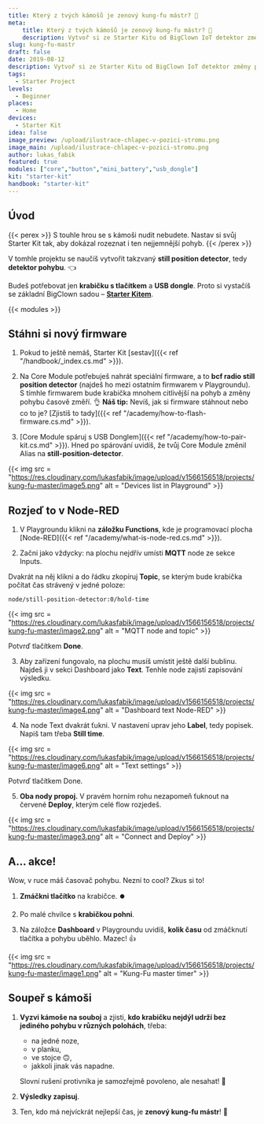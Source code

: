 ```yaml
---
title: Který z tvých kámošů je zenový kung-fu mástr? 🐉
meta:
    title: Který z tvých kámošů je zenový kung-fu mástr? 🐉
    description: Vytvoř si ze Starter Kitu od BigClown IoT detektor změny pohybu s tímhle jednoduchým návodem. A nezapomeň ho s kámoši otestovat v cool hře.
slug: kung-fu-mastr
draft: false
date: 2019-08-12
description: Vytvoř si ze Starter Kitu od BigClown IoT detektor změny pohybu s tímhle jednoduchým návodem. A nezapomeň ho s kámoši otestovat v cool hře.
tags:
  - Starter Project
levels:
  - Beginner
places:
  - Home
devices:
  - Starter Kit
idea: false
image_preview: /upload/ilustrace-chlapec-v-pozici-stromu.png
image_main: /upload/ilustrace-chlapec-v-pozici-stromu.png
author: lukas_fabik
featured: true
modules: ["core","button","mini_battery","usb_dongle"]
kit: "starter-kit"
handbook: "starter-kit"
---
```


## Úvod

{{< perex >}}
S touhle hrou se s kámoši nudit nebudete. Nastav si svůj Starter Kit tak, aby dokázal rozeznat i ten nejjemnější pohyb.
{{< /perex >}}

V tomhle projektu se naučíš vytvořit takzvaný **still position detector**, tedy **detektor pohybu**. 👈

Budeš potřebovat jen **krabičku s tlačítkem** a **USB dongle**. Proto si vystačíš se základní BigClown sadou – [**Starter Kitem**](https://shop.bigclown.com/starter-kit/).

{{< modules >}}

## Stáhni si nový firmware

1. Pokud to ještě nemáš, Starter Kit [sestav]({{< ref "/handbook/_index.cs.md" >}}).

2. Na Core Module potřebuješ nahrát speciální firmware, a to **bcf radio still position detector** (najdeš ho mezi ostatním firmwarem v Playgroundu). S tímhle firmwarem bude krabička mnohem citlivější na pohyb a změny pohybu časově změří. 👌
**Náš tip:** Nevíš, jak si firmware stáhnout nebo co to je? [Zjistíš to tady]({{< ref "/academy/how-to-flash-firmware.cs.md" >}}).

3. [Core Module spáruj s USB Donglem]({{< ref "/academy/how-to-pair-kit.cs.md" >}}). Hned po spárování uvidíš, že tvůj Core Module změnil Alias na **still-position-detector**.

{{< img src = "https://res.cloudinary.com/lukasfabik/image/upload/v1566156518/projects/kung-fu-master/image5.png" alt = "Devices list in Playground" >}}

## Rozjeď to v Node-RED

1. V Playgroundu klikni na **záložku Functions**, kde je programovací plocha [Node-RED]({{< ref "/academy/what-is-node-red.cs.md" >}}).

2. Začni jako vždycky: na plochu nejdřív umísti **MQTT** node ze sekce Inputs.

Dvakrát na něj klikni a do řádku zkopíruj **Topic**, se kterým bude krabička počítat čas strávený v jedné poloze:

```
node/still-position-detector:0/hold-time
```

{{< img src = "https://res.cloudinary.com/lukasfabik/image/upload/v1566156518/projects/kung-fu-master/image2.png" alt = "MQTT node and topic" >}}

Potvrď tlačítkem **Done**.

3. Aby zařízení fungovalo, na plochu musíš umístit ještě další bublinu. Najdeš ji v sekci Dashboard jako **Text**. Tenhle node zajistí zapisování výsledku.

{{< img src = "https://res.cloudinary.com/lukasfabik/image/upload/v1566156518/projects/kung-fu-master/image4.png" alt = "Dashboard text Node-RED" >}}

4. Na node Text dvakrát ťukni. V nastavení uprav jeho **Label**, tedy popisek. Napiš tam třeba **Still time**.

{{< img src = "https://res.cloudinary.com/lukasfabik/image/upload/v1566156518/projects/kung-fu-master/image6.png" alt = "Text settings" >}}

Potvrď tlačítkem Done.

5. **Oba nody propoj.** V pravém horním rohu nezapomeň ťuknout na červené **Deploy**, kterým celé flow rozjedeš.

{{< img src = "https://res.cloudinary.com/lukasfabik/image/upload/v1566156518/projects/kung-fu-master/image3.png" alt = "Connect and Deploy" >}}

## A… akce!

Wow, v ruce máš časovač pohybu. Nezní to cool? Zkus si to!

1. **Zmáčkni tlačítko** na krabičce. ⏺️

2. Po malé chvilce s **krabičkou pohni**.

3. Na záložce **Dashboard** v Playgroundu uvidíš, **kolik času** od zmáčknutí tlačítka a pohybu uběhlo. Mazec! 👍

{{< img src = "https://res.cloudinary.com/lukasfabik/image/upload/v1566156518/projects/kung-fu-master/image1.png" alt = "Kung-Fu master timer" >}}

## Soupeř s kámoši

1. **Vyzvi kámoše na souboj** a zjisti, **kdo krabičku nejdýl udrží bez jediného pohybu v různých polohách**, třeba:
    - na jedné noze,
    - v planku,
    - ve stojce 🙃,
    - jakkoli jinak vás napadne.

    Slovní rušení protivníka je samozřejmě povoleno, ale nesahat! 🤡

2. **Výsledky zapisuj**.

3. Ten, kdo má nejvíckrát nejlepší čas, je **zenový kung-fu mástr**! 🙇
